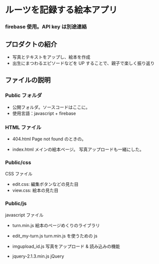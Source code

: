 # ルーツを記録する絵本アプリ

### firebase 使用。API key は別途連絡

## プロダクトの紹介

- 写真とテキストをアップし、絵本を作成
- 出生にまつわるエピソードなどを UP することで、親子で楽しく振り返り

## ファイルの説明

### Public フォルダ

- 公開フォルダ。ソースコードはここに。
- 使用言語：javascript + firebase

### HTML ファイル

- 404.html
  Page not found のときの。

- index.html
  メインの絵本ページ。
  写真アップロードも一緒にした。

### Public/css

CSS ファイル

- edit.css: 編集ボタンなどの見た目
- view.css: 絵本の見た目

### Public/js

javascript ファイル

- turn.min.js
  絵本のページめくりのライブラリ

- edit_my-turn.js
  turn.min.js を使うための js

- imgupload_id.js
  写真をアップロード & 読み込みの機能

- jquery-2.1.3.min.js
  jQuery
